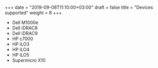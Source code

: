 +++
date = "2019-09-08T11:10:00+03:00"
draft = false
title = "Devices supported"
weight = 8
+++

- Dell M1000e    
- Dell iDRAC8    
- Dell iDRAC9    
- HP c7000       
- HP iLO3        
- HP iLO4        
- HP iLO5        
- Supermicro X10 

